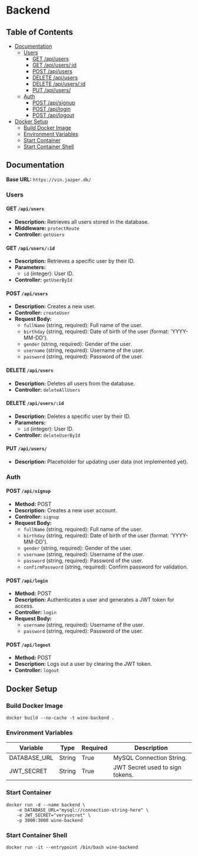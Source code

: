 # Backend

<!-- TOC ignore:true -->
## Table of Contents
<!-- TOC -->

- [Documentation](#documentation)
    - [Users](#users)
        - [GET /api/users](#get-apiusers)
        - [GET /api/users/:id](#get-apiusersid)
        - [POST /api/users](#post-apiusers)
        - [DELETE /api/users](#delete-apiusers)
        - [DELETE /api/users/:id](#delete-apiusersid)
        - [PUT /api/users/](#put-apiusers)
    - [Auth](#auth)
        - [POST /api/signup](#post-apisignup)
        - [POST /api/login](#post-apilogin)
        - [POST /api/logout](#post-apilogout)
- [Docker Setup](#docker-setup)
    - [Build Docker Image](#build-docker-image)
    - [Environment Variables](#environment-variables)
    - [Start Container](#start-container)
    - [Start Container Shell](#start-container-shell)

<!-- /TOC -->

## Documentation

**Base URL:** `https://vin.jazper.dk/`

### Users

#### GET `/api/users`

- **Description:** Retrieves all users stored in the database.
- **Middleware:** `protectRoute`
- **Controller:** `getUsers`

#### GET `/api/users/:id`

- **Description:** Retrieves a specific user by their ID.
- **Parameters:**
  - `id` (integer): User ID.
- **Controller:** `getUserById`

#### POST `/api/users`

- **Description:** Creates a new user.
- **Controller:** `createUser`
- **Request Body:**
  - `fullName` (string, required): Full name of the user.
  - `birthday` (string, required): Date of birth of the user (format: 'YYYY-MM-DD').
  - `gender` (string, required): Gender of the user.
  - `username` (string, required): Username of the user.
  - `password` (string, required): Password of the user.

#### DELETE `/api/users`

- **Description:** Deletes all users from the database.
- **Controller:** `deleteAllUsers`

#### DELETE `/api/users/:id`

- **Description:** Deletes a specific user by their ID.
- **Parameters:**
  - `id` (integer): User ID.
- **Controller:** `deleteUserById`

#### PUT `/api/users/`

- **Description:** Placeholder for updating user data (not implemented yet).

### Auth

#### POST `/api/signup`

- **Method:** POST
- **Description:** Creates a new user account.
- **Controller:** `signup`
- **Request Body:**
  - `fullName` (string, required): Full name of the user.
  - `birthday` (string, required): Date of birth of the user (format: 'YYYY-MM-DD').
  - `gender` (string, required): Gender of the user.
  - `username` (string, required): Username of the user.
  - `password` (string, required): Password of the user.
  - `confirmPassword` (string, required): Confirm password for validation.

#### POST `/api/login`

- **Method:** POST
- **Description:** Authenticates a user and generates a JWT token for access.
- **Controller:** `login`
- **Request Body:**
  - `username` (string, required): Username of the user.
  - `password` (string, required): Password of the user.

#### POST `/api/logout`

- **Method:** POST
- **Description:** Logs out a user by clearing the JWT token.
- **Controller:** `logout`

## Docker Setup

### Build Docker Image

```console
docker build --no-cache -t wine-backend .
```

### Environment Variables

| Variable | Type | Required | Description |
|----------|------|----------|-------------|
| DATABASE_URL | String | True | MySQL Connection String. |
| JWT_SECRET | String | True | JWT Secret used to sign tokens. |

### Start Container

```console
docker run -d --name backend \
    -e DATABASE_URL="mysql://connection-string-here" \
    -e JWT_SECRET="verysecret" \
    -p 3000:3000 wine-backend
```

### Start Container Shell

```console
docker run -it --entrypoint /bin/bash wine-backend
```
